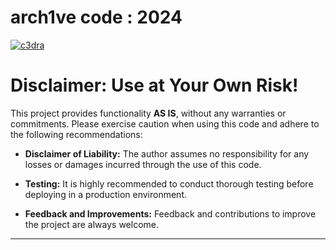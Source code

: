 # arch1ve code : 2024
[![c3dra](https://github.com/agentCodex/SDFFSD/assets/76157272/d57ef90e-6511-4016-ac9f-6e38642c7ef3)](https://www.mediafire.com/folder/dtzj2chs36ckp/Scripts)

# Disclaimer: Use at Your Own Risk!

This project provides functionality __AS IS__, without any warranties or commitments. Please exercise caution when using this code and adhere to the following recommendations:

- **Disclaimer of Liability:** The author assumes no responsibility for any losses or damages incurred through the use of this code.

- **Testing:** It is highly recommended to conduct thorough testing before deploying in a production environment.

- **Feedback and Improvements:** Feedback and contributions to improve the project are always welcome.

---


